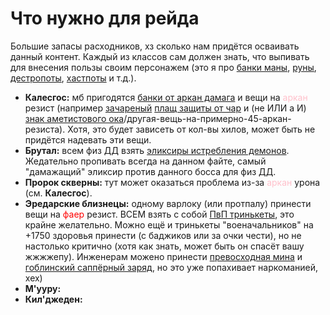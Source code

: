 # Что нужно для рейда #

Большие запасы расходников, хз сколько нам придётся осваивать данный контент. Каждый из классов сам должен знать, что выпивать для внесения пользы своим персонажем (это я про [банки маны](https://ru.tbc.wowhead.com/item=22832), [руны](https://ru.tbc.wowhead.com/item=20520), [дестропоты](https://ru.tbc.wowhead.com/item=22839), [хастпоты](https://ru.tbc.wowhead.com/spell=28564) и т.д.).

 - **Калесгос:** мб пригодятся [банки от аркан дамага](https://ru.tbc.wowhead.com/spell=28575) и вещи на <span style="color:pink"> аркан </span> резист (например [зачареный](https://ru.tbc.wowhead.com/spell=34005) [плащ защиты от чар](https://ru.tbc.wowhead.com/item=30831) и (не ИЛИ а И) [знак аметистового ока](https://ru.tbc.wowhead.com/item=31113)/другая-вещь-на-примерно-45-аркан-резиста). Хотя, это будет зависеть от кол-вы хилов, может быть не придётся надевать эти вещи.
 - **Брутал:** всем физ ДД взять [эликсиры истребления демонов](https://ru.tbc.wowhead.com/item=9224/). Жедательно пропивать всегда на данном файте, самый "дамажащий" эликсир против данного босса для физ ДД.
 - **Пророк скверны:** тут может оказаться проблема из-за <span style="color:pink"> аркан </span> урона (см. **Калесгос**).
 - **Эредарские близнецы:** одному варлоку (или протпалу) принести вещи на <span style="color:red"> фаер </span> резист. ВСЕМ взять с собой [ПвП тринькеты](https://ru.tbc.wowhead.com/item=30349), это крайне желательно. Можно ещё и тринькеты "военачальников" на +1750 здоровья принести (с баджиков или за очки чести), но не настолько критично (хотя как знать, может быть он спасёт вашу жжжжепу). Инженерам можено принести [превосходная мина](https://ru.tbc.wowhead.com/item=23827) и [гоблинский саппёрный заряд](https://ru.tbc.wowhead.com/item=10646), но это уже попахивает наркоманией, хех)
 - **М'ууру:**
 - **Кил'джеден:**
